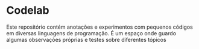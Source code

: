 # Codelab
Este repositório contém anotações e experimentos com pequenos códigos em diversas linguagens de programação. É um espaço onde guardo algumas observações próprias e testes sobre diferentes tópicos
